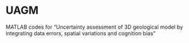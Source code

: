 # UAGM
MATLAB codes for “Uncertainty assessment of 3D geological model by integrating data errors, spatial variations and cognition bias”
